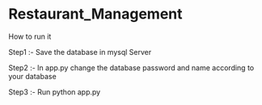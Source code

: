 # Restaurant_Management

How to run it

Step1 :- Save the database in mysql Server 

Step2 :- In app.py change the database password and name according to your database

Step3 :- Run python app.py 
